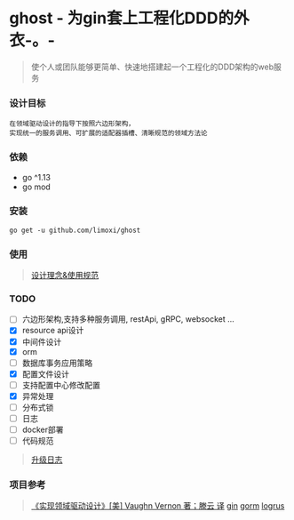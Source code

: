 # ghost - 为gin套上工程化DDD的外衣-。-
> 使个人或团队能够更简单、快速地搭建起一个工程化的DDD架构的web服务

### 设计目标
```
在领域驱动设计的指导下按照六边形架构，
实现统一的服务调用、可扩展的适配器插槽、清晰规范的领域方法论
```

### 依赖
- go ^1.13
- go mod

### 安装
```shell script
go get -u github.com/limoxi/ghost
```

### 使用
>[设计理念&使用规范](./guide_lines.md)

### TODO
- [ ] 六边形架构,支持多种服务调用, restApi, gRPC, websocket ...
- [x] resource api设计
- [x] 中间件设计
- [x] orm
- [ ] 数据库事务应用策略
- [x] 配置文件设计
- [ ] 支持配置中心修改配置
- [x] 异常处理
- [ ] 分布式锁
- [ ] 日志
- [ ] docker部署
- [ ] 代码规范

> [升级日志](./update_log.md)

### 项目参考
>[《实现领域驱动设计》[美] Vaughn Vernon 著；滕云 译](https://item.jd.com/11423256.html)
>[gin](https://github.com/gin-gonic/gin)
>[gorm](https://github.com/jinzhu/gorm)
>[logrus](https://github.com/sirupsen/logrus)
>